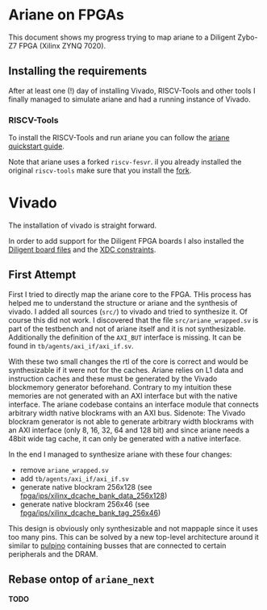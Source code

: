 # Ariane on FPGAs

This document shows my progress trying to map ariane to a Diligent Zybo-Z7 FPGA (Xilinx ZYNQ 7020).

## Installing the requirements

After at least one (!) day of installing Vivado, RISCV-Tools and other tools I finally managed to simulate ariane and had a running instance of Vivado.

### RISCV-Tools

To install the RISCV-Tools and run ariane you can follow the [ariane quickstart guide](ariane_quickstart.md).

Note that ariane uses a forked `riscv-fesvr`. iI you already installed the original `riscv-tools` make sure that you install the [fork](https://github.com/pulp-platform/riscv-fesvr).

# Vivado

The installation of vivado is straight forward. 

In order to add support for the Diligent FPGA boards I also installed the [Diligent board files](https://reference.digilentinc.com/vivado/installing-vivado/start) and the [XDC constraints](https://github.com/Digilent/digilent-xdc).

## First Attempt

First I tried to directly map the ariane core to the FPGA. THis process has helped me to understand the structure or ariane and the synthesis of vivado. I added all sources (`src/`) to vivado and tried to synthesize it. Of course this did not work. I discovered that the file `src/ariane_wrapped.sv` is part of the testbench and not of ariane itself and it is not synthesizable. Additionally the definition of the `AXI_BUT` interface is missing. It can be found in `tb/agents/axi_if/axi_if.sv`.

With these two small changes the rtl of the core is correct and would be synthesizable if it were not for the caches. Ariane relies on L1 data and instruction caches and these must be generated by the Vivado blockmemory generator beforehand. Contrary to my intuition these memories are not generated with an AXI interface but with the native interface. The ariane codebase contains an interface module that connects arbitrary width native blockrams with an AXI bus. Sidenote: The Vivado blockram generator is not able to generate arbitrary width blockrams with an AXI interface (only 8, 16, 32, 64 and 128 bit) and since ariane needs a 48bit wide tag cache, it can only be generated with a native interface. 

In the end I managed to synthesize ariane with these four changes:
  - remove `ariane_wrapped.sv`
  - add `tb/agents/axi_if/axi_if.sv`
  - generate native blockram 256x128 (see [fpga/ips/xilinx_dcache_bank_data_256x128](fpga/ips/xilinx_dcache_bank_data_256x128))
  - generate native blockram 256x46 (see [fpga/ips/xilinx_dcache_bank_tag_256x46](fpga/ips/xilinx_dcache_bank_tag_256x46))

This design is obviously only synthesizable and not mappaple since it uses too many pins. This can be solved by a new top-level architecture around it similar to [pulpino](https://github.com/pulp-platform/pulpino) containing busses that are connected to certain peripherals and the DRAM.

## Rebase ontop of `ariane_next`

__TODO__


